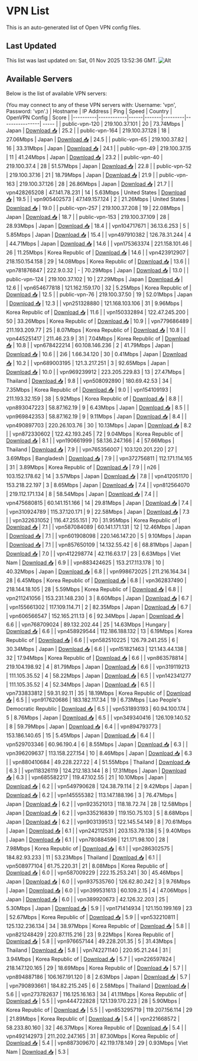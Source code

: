 # VPN List

This is an auto-generated list of Open VPN config files.

## Last Updated

This list was last updated on: Sat, 01 Nov 2025 13:52:36 GMT.
![Alt](https://repobeats.axiom.co/api/embed/186b98318ef1479477931607c1ad7d823f12451f.svg "Repobeats analytics image")

## Available Servers

Below is the list of available VPN servers:

(You may connect to any of these VPN servers with: Username: 'vpn', Password: 'vpn'.)
| Hostname | IP Address | Ping | Speed | Country | OpenVPN Config | Score |
|----------|------------|------|-------|---------|----------------| ----- |
| public-vpn-120 | 219.100.37.101 | 20 | 73.74Mbps | Japan | [Download 📥](./configs/server_0_JP.ovpn) | 25.2 |
| public-vpn-164 | 219.100.37.128 | 18 | 27.06Mbps | Japan | [Download 📥](./configs/server_1_JP.ovpn) | 24.5 |
| public-vpn-65 | 219.100.37.82 | 16 | 33.31Mbps | Japan | [Download 📥](./configs/server_2_JP.ovpn) | 24.1 |
| public-vpn-49 | 219.100.37.15 | 11 | 41.24Mbps | Japan | [Download 📥](./configs/server_3_JP.ovpn) | 23.2 |
| public-vpn-40 | 219.100.37.4 | 28 | 51.57Mbps | Japan | [Download 📥](./configs/server_4_JP.ovpn) | 22.8 |
| public-vpn-52 | 219.100.37.16 | 21 | 18.79Mbps | Japan | [Download 📥](./configs/server_5_JP.ovpn) | 21.9 |
| public-vpn-163 | 219.100.37.126 | 28 | 26.86Mbps | Japan | [Download 📥](./configs/server_6_JP.ovpn) | 21.7 |
| vpn428265208 | 47.141.78.231 | 14 | 5.63Mbps | United States | [Download 📥](./configs/server_7_US.ovpn) | 19.5 |
| vpn905402573 | 47.149.157.124 | 2 | 21.26Mbps | United States | [Download 📥](./configs/server_8_US.ovpn) | 19.0 |
| public-vpn-257 | 219.100.37.208 | 19 | 22.08Mbps | Japan | [Download 📥](./configs/server_9_JP.ovpn) | 18.7 |
| public-vpn-153 | 219.100.37.109 | 28 | 28.93Mbps | Japan | [Download 📥](./configs/server_10_JP.ovpn) | 18.4 |
| vpn104717671 | 36.13.6.253 | 5 | 5.85Mbps | Japan | [Download 📥](./configs/server_11_JP.ovpn) | 15.4 |
| vpn497910382 | 126.78.31.244 | 4 | 44.71Mbps | Japan | [Download 📥](./configs/server_12_JP.ovpn) | 14.6 |
| vpn175363374 | 221.158.101.46 | 26 | 11.25Mbps | Korea Republic of | [Download 📥](./configs/server_13_KR.ovpn) | 14.6 |
| vpn423912907 | 218.150.154.158 | 29 | 14.08Mbps | Korea Republic of | [Download 📥](./configs/server_14_KR.ovpn) | 13.6 |
| vpn781876847 | 222.9.0.32 | - | 70.29Mbps | Japan | [Download 📥](./configs/server_15_JP.ovpn) | 13.0 |
| public-vpn-124 | 219.100.37.102 | 10 | 27.29Mbps | Japan | [Download 📥](./configs/server_16_JP.ovpn) | 12.6 |
| vpn654677818 | 121.162.159.170 | 32 | 5.25Mbps | Korea Republic of | [Download 📥](./configs/server_17_KR.ovpn) | 12.5 |
| public-vpn-76 | 219.100.37.50 | 19 | 52.01Mbps | Japan | [Download 📥](./configs/server_18_JP.ovpn) | 12.3 |
| vpn251328880 | 121.168.103.106 | 31 | 9.96Mbps | Korea Republic of | [Download 📥](./configs/server_19_KR.ovpn) | 11.6 |
| vpn150332894 | 122.47.245.200 | 50 | 33.26Mbps | Korea Republic of | [Download 📥](./configs/server_20_KR.ovpn) | 10.9 |
| vpn779686489 | 211.193.209.77 | 25 | 8.07Mbps | Korea Republic of | [Download 📥](./configs/server_21_KR.ovpn) | 10.8 |
| vpn445251417 | 211.46.23.9 | 31 | 7.04Mbps | Korea Republic of | [Download 📥](./configs/server_22_KR.ovpn) | 10.8 |
| vpn678422214 | 60.108.146.236 | 2 | 41.79Mbps | Japan | [Download 📥](./configs/server_23_JP.ovpn) | 10.6 |
| 2i6 | 1.66.34.120 | 30 | 0.41Mbps | Japan | [Download 📥](./configs/server_24_JP.ovpn) | 10.2 |
| vpn689003195 | 121.3.217.251 | 3 | 92.65Mbps | Japan | [Download 📥](./configs/server_25_JP.ovpn) | 10.0 |
| vpn969239912 | 223.205.229.83 | 13 | 27.47Mbps | Thailand | [Download 📥](./configs/server_26_TH.ovpn) | 9.8 |
| vpn508092890 | 180.69.42.53 | 34 | 7.35Mbps | Korea Republic of | [Download 📥](./configs/server_27_KR.ovpn) | 9.0 |
| vpn154109193 | 211.193.32.159 | 38 | 5.92Mbps | Korea Republic of | [Download 📥](./configs/server_28_KR.ovpn) | 8.8 |
| vpn893047223 | 58.87.162.19 | 9 | 6.43Mbps | Japan | [Download 📥](./configs/server_29_JP.ovpn) | 8.5 |
| vpn969842353 | 58.87.162.19 | 9 | 9.11Mbps | Japan | [Download 📥](./configs/server_30_JP.ovpn) | 8.4 |
| vpn490897703 | 220.26.103.76 | 30 | 10.13Mbps | Japan | [Download 📥](./configs/server_31_JP.ovpn) | 8.2 |
| vpn872330602 | 122.42.193.245 | 72 | 9.04Mbps | Korea Republic of | [Download 📥](./configs/server_32_KR.ovpn) | 8.1 |
| vpn190661999 | 58.136.247.166 | 4 | 57.66Mbps | Thailand | [Download 📥](./configs/server_33_TH.ovpn) | 7.9 |
| vpn765356007 | 103.120.201.220 | 27 | 3.69Mbps | Bangladesh | [Download 📥](./configs/server_34_BD.ovpn) | 7.9 |
| vpn372756811 | 112.171.114.165 | 31 | 3.89Mbps | Korea Republic of | [Download 📥](./configs/server_35_KR.ovpn) | 7.9 |
| n26 | 103.152.178.62 | 14 | 3.57Mbps | Japan | [Download 📥](./configs/server_36_JP.ovpn) | 7.8 |
| vpn412051170 | 153.218.22.197 | 3 | 8.65Mbps | Japan | [Download 📥](./configs/server_37_JP.ovpn) | 7.4 |
| vpn812564070 | 219.112.171.134 | 8 | 58.54Mbps | Japan | [Download 📥](./configs/server_38_JP.ovpn) | 7.4 |
| vpn475680815 | 60.141.151.166 | 14 | 29.81Mbps | Japan | [Download 📥](./configs/server_39_JP.ovpn) | 7.4 |
| vpn310924789 | 115.37.120.171 | 9 | 22.58Mbps | Japan | [Download 📥](./configs/server_40_JP.ovpn) | 7.3 |
| vpn322631052 | 116.47.255.151 | 70 | 31.95Mbps | Korea Republic of | [Download 📥](./configs/server_41_KR.ovpn) | 7.1 |
| vpn587084089 | 60.141.171.131 | 12 | 12.46Mbps | Japan | [Download 📥](./configs/server_42_JP.ovpn) | 7.1 |
| vpn601908098 | 220.146.147.20 | 5 | 9.10Mbps | Japan | [Download 📥](./configs/server_43_JP.ovpn) | 7.1 |
| vpn857650109 | 14.132.55.42 | 6 | 68.81Mbps | Japan | [Download 📥](./configs/server_44_JP.ovpn) | 7.0 |
| vpn412298774 | 42.116.63.17 | 23 | 6.63Mbps | Viet Nam | [Download 📥](./configs/server_45_VN.ovpn) | 6.9 |
| vpn883424625 | 153.217.113.178 | 10 | 40.32Mbps | Japan | [Download 📥](./configs/server_46_JP.ovpn) | 6.8 |
| vpn998672025 | 211.216.164.34 | 28 | 6.45Mbps | Korea Republic of | [Download 📥](./configs/server_47_KR.ovpn) | 6.8 |
| vpn362837490 | 218.144.18.105 | 28 | 5.59Mbps | Korea Republic of | [Download 📥](./configs/server_48_KR.ovpn) | 6.8 |
| vpn211241056 | 153.231.148.230 | 3 | 8.60Mbps | Japan | [Download 📥](./configs/server_49_JP.ovpn) | 6.7 |
| vpn155661302 | 117.109.114.71 | 2 | 82.35Mbps | Japan | [Download 📥](./configs/server_50_JP.ovpn) | 6.7 |
| vpn606566547 | 152.165.211.13 | 6 | 92.34Mbps | Japan | [Download 📥](./configs/server_51_JP.ovpn) | 6.6 |
| vpn768709024 | 89.132.202.44 | 25 | 14.63Mbps | Hungary | [Download 📥](./configs/server_52_HU.ovpn) | 6.6 |
| vpn458929544 | 112.186.188.132 | 13 | 6.19Mbps | Korea Republic of | [Download 📥](./configs/server_53_KR.ovpn) | 6.6 |
| vpn582510225 | 126.79.241.255 | 6 | 30.34Mbps | Japan | [Download 📥](./configs/server_54_JP.ovpn) | 6.6 |
| vpn151821463 | 121.143.44.138 | 32 | 17.94Mbps | Korea Republic of | [Download 📥](./configs/server_55_KR.ovpn) | 6.6 |
| vpn863578814 | 219.104.198.92 | 4 | 81.79Mbps | Japan | [Download 📥](./configs/server_56_JP.ovpn) | 6.6 |
| vpn319119213 | 111.105.35.52 | 4 | 58.22Mbps | Japan | [Download 📥](./configs/server_57_JP.ovpn) | 6.5 |
| vpn142341277 | 111.105.35.52 | 4 | 52.34Mbps | Japan | [Download 📥](./configs/server_58_JP.ovpn) | 6.5 |
| vpn733833812 | 59.31.92.11 | 35 | 18.19Mbps | Korea Republic of | [Download 📥](./configs/server_59_KR.ovpn) | 6.5 |
| vpn917620686 | 183.182.117.34 | 19 | 6.73Mbps | Lao People's Democratic Republic | [Download 📥](./configs/server_60_LA.ovpn) | 6.5 |
| vpn531893193 | 60.94.100.174 | 5 | 8.76Mbps | Japan | [Download 📥](./configs/server_61_JP.ovpn) | 6.5 |
| vpn349340416 | 126.109.140.52 | 8 | 59.79Mbps | Japan | [Download 📥](./configs/server_62_JP.ovpn) | 6.4 |
| vpn894793773 | 153.186.140.65 | 15 | 5.45Mbps | Japan | [Download 📥](./configs/server_63_JP.ovpn) | 6.4 |
| vpn529703346 | 60.96.190.4 | 6 | 8.55Mbps | Japan | [Download 📥](./configs/server_64_JP.ovpn) | 6.3 |
| vpn396209637 | 113.158.227.154 | 10 | 8.46Mbps | Japan | [Download 📥](./configs/server_65_JP.ovpn) | 6.3 |
| vpn880410684 | 49.228.227.22 | 4 | 51.55Mbps | Thailand | [Download 📥](./configs/server_66_TH.ovpn) | 6.3 |
| vpn118326119 | 124.212.183.144 | 8 | 17.31Mbps | Japan | [Download 📥](./configs/server_67_JP.ovpn) | 6.3 |
| vpn685582217 | 119.47.102.55 | 21 | 10.10Mbps | Japan | [Download 📥](./configs/server_68_JP.ovpn) | 6.2 |
| vpn549790628 | 124.38.79.114 | 2 | 9.42Mbps | Japan | [Download 📥](./configs/server_69_JP.ovpn) | 6.2 |
| vpn145555382 | 113.147.188.196 | 3 | 76.47Mbps | Japan | [Download 📥](./configs/server_70_JP.ovpn) | 6.2 |
| vpn923521013 | 118.18.72.74 | 28 | 12.58Mbps | Japan | [Download 📥](./configs/server_71_JP.ovpn) | 6.2 |
| vpn335216839 | 119.150.75.103 | 5 | 8.68Mbps | Japan | [Download 📥](./configs/server_72_JP.ovpn) | 6.2 |
| vpn903139513 | 122.145.54.149 | 8 | 70.61Mbps | Japan | [Download 📥](./configs/server_73_JP.ovpn) | 6.1 |
| vpn242112531 | 203.153.79.138 | 5 | 9.40Mbps | Japan | [Download 📥](./configs/server_74_JP.ovpn) | 6.1 |
| vpn780884596 | 121.171.98.100 | 28 | 7.98Mbps | Korea Republic of | [Download 📥](./configs/server_75_KR.ovpn) | 6.1 |
| vpn286302575 | 184.82.93.233 | 11 | 53.23Mbps | Thailand | [Download 📥](./configs/server_76_TH.ovpn) | 6.1 |
| vpn508977104 | 61.75.220.31 | 21 | 8.08Mbps | Korea Republic of | [Download 📥](./configs/server_77_KR.ovpn) | 6.0 |
| vpn587009229 | 222.15.253.241 | 30 | 45.46Mbps | Japan | [Download 📥](./configs/server_78_JP.ovpn) | 6.0 |
| vpn937535760 | 126.62.80.242 | 3 | 9.76Mbps | Japan | [Download 📥](./configs/server_79_JP.ovpn) | 6.0 |
| vpn399531613 | 60.109.2.15 | 4 | 47.06Mbps | Japan | [Download 📥](./configs/server_80_JP.ovpn) | 6.0 |
| vpn389920673 | 42.126.32.203 | 25 | 5.30Mbps | Japan | [Download 📥](./configs/server_81_JP.ovpn) | 5.9 |
| vpn171414934 | 121.150.199.169 | 23 | 52.67Mbps | Korea Republic of | [Download 📥](./configs/server_82_KR.ovpn) | 5.9 |
| vpn532210811 | 125.132.236.134 | 34 | 38.97Mbps | Korea Republic of | [Download 📥](./configs/server_83_KR.ovpn) | 5.8 |
| vpn821248429 | 220.87.115.216 | 23 | 9.22Mbps | Korea Republic of | [Download 📥](./configs/server_84_KR.ovpn) | 5.8 |
| vpn976657144 | 49.228.201.35 | 5 | 31.43Mbps | Thailand | [Download 📥](./configs/server_85_TH.ovpn) | 5.8 |
| vpn742271140 | 220.95.21.244 | 31 | 3.94Mbps | Korea Republic of | [Download 📥](./configs/server_86_KR.ovpn) | 5.7 |
| vpn226597824 | 218.147.120.165 | 29 | 18.69Mbps | Korea Republic of | [Download 📥](./configs/server_87_KR.ovpn) | 5.7 |
| vpn894887186 | 106.167.191.120 | 8 | 2.63Mbps | Japan | [Download 📥](./configs/server_88_JP.ovpn) | 5.7 |
| vpn790893661 | 184.82.215.245 | 6 | 2.58Mbps | Thailand | [Download 📥](./configs/server_89_TH.ovpn) | 5.6 |
| vpn273782637 | 116.125.16.163 | 34 | 41.11Mbps | Korea Republic of | [Download 📥](./configs/server_90_KR.ovpn) | 5.5 |
| vpn444722828 | 121.139.170.223 | 28 | 5.90Mbps | Korea Republic of | [Download 📥](./configs/server_91_KR.ovpn) | 5.5 |
| vpn853295719 | 119.207.156.114 | 29 | 21.89Mbps | Korea Republic of | [Download 📥](./configs/server_92_KR.ovpn) | 5.4 |
| vpn221668572 | 58.233.80.160 | 32 | 46.37Mbps | Korea Republic of | [Download 📥](./configs/server_93_KR.ovpn) | 5.4 |
| vpn492142973 | 211.202.247.165 | 31 | 87.30Mbps | Korea Republic of | [Download 📥](./configs/server_94_KR.ovpn) | 5.4 |
| vpn887309670 | 42.119.178.149 | 29 | 0.93Mbps | Viet Nam | [Download 📥](./configs/server_95_VN.ovpn) | 5.3 |
